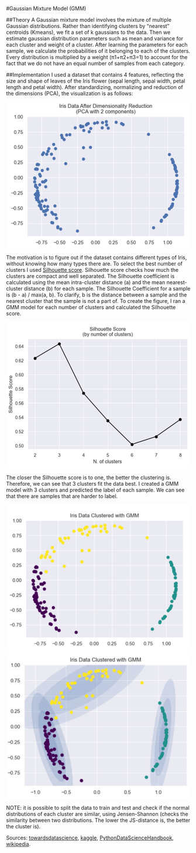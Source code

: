 #Gaussian Mixture Model (GMM)

##Theory
A Gaussian mixture model involves the mixture of multiple Gaussian distributions. Rather than identifying clusters by “nearest” centroids (Kmeans), we fit a set of k gaussians to the data. Then we estimate gaussian distribution parameters such as mean and variance for each cluster and weight of a cluster. After learning the parameters for each sample, we calculate the probabilities of it belonging to each of the clusters. Every distribution is multiplied by a weight (π1+π2+π3=1) to account for the fact that we do not have an equal number of samples from each category.

##Implementation
I used a dataset that contains 4 features, reflecting the size and shape of leaves of the Iris flower (sepal length, 
sepal width, petal length and petal width). After standardizing, normalizing and reduction of the dimensions (PCA), 
the visualization is as follows:

<img src=output/1.JPG width="600" height="400">

The motivation is to figure out if the dataset contains different types of Iris, without knowing how 
many types there are. To select the best number of clusters I used 
[Silhouette score](https://scikit-learn.org/stable/modules/generated/sklearn.metrics.silhouette_score.html).
Silhouette score checks how much the clusters are compact and well separated. The Silhouette coefficient is calculated 
using the mean intra-cluster distance (a) and the mean nearest-cluster distance (b) for each sample. 
The Silhouette Coefficient for a sample is (b - a) / max(a, b). To clarify, b is the distance between a sample and the 
nearest cluster that the sample is not a part of. To create the figure, I ran a GMM model for each number of clusters 
and calculated the Silhouette score.

<img src=output/2.JPG width="600" height="400">

The closer the Silhouette score is to one, the better the clustering is. Therefore, we can see that 3 clusters fit the 
data best. I created a GMM model with 3 clusters and predicted the label of each sample. We can see that there are 
samples that are harder to label.

<img src=output/3.JPG width="600" height="400">
<img src=output/4.JPG width="600" height="400">

NOTE: it is possible to split the data to train and test and check if the normal distributions of each cluster are 
similar, using Jensen-Shannon (checks the similarity between two distributions. The lower the JS-distance is, the better 
the cluster is).

Sources: [towardsdatascience](https://towardsdatascience.com/gmm-gaussian-mixture-models-how-to-successfully-use-it-to-cluster-your-data-891dc8ac058f),
[kaggle](https://www.kaggle.com/vipulgandhi/gaussian-mixture-models-clustering-explained/notebook),
[PythonDataScienceHandbook](https://jakevdp.github.io/PythonDataScienceHandbook/05.12-gaussian-mixtures.html),
[wikipedia](https://en.wikipedia.org/wiki/Expectation%E2%80%93maximization_algorithm).
